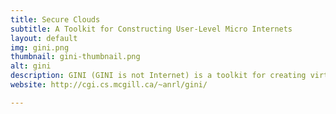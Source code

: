 ```yaml
---
title: Secure Clouds
subtitle: A Toolkit for Constructing User-Level Micro Internets
layout: default
img: gini.png
thumbnail: gini-thumbnail.png
alt: gini
description: GINI (GINI is not Internet) is a toolkit for creating virtual micro Internets for teaching and learning computer networks. It provides an easy to use graphical user interface (GUI) called gBuilder for creating network instances. Using gBuilder, the user can create small to moderate sized networks. Once the network is built, parameters such as subnet addresses are assigned by the user to different components of the network. gBuilder provides support by automatically computing routing tables and automatically assigning IP and MAC addresses.
website: http://cgi.cs.mcgill.ca/~anrl/gini/

---
```

